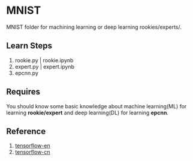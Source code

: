 # MNIST

MNIST folder for machining learning or deep learning rookies/experts/.

## Learn Steps

1. rookie.py | rookie.ipynb
2. expert.py | expert.ipynb
3. epcnn.py

## Requires

You should know some basic knowledge about machine learning(ML) for learning **rookie/expert** and deep learning(DL) for learning **epcnn**.

## Reference

1. [tensorflow-en](www.tensorflow.org/)
2. [tensorflow-cn](http://wiki.jikexueyuan.com/project/tensorflow-zh/)
